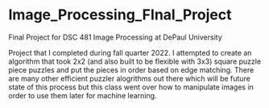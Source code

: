 # Image_Processing_FInal_Project
Final Project for DSC 481 Image Processing at DePaul University

Project that I completed during fall quarter 2022. I attempted to create an algorithm that took 2x2 (and also built to be flexible with 3x3) square puzzle piece puzzles and put the pieces in order based on edge matching. There are many other efficient puzzler alogrithms out there which will be future state of this process but this class went over how to manipulate images in order to use them later for machine learning.
